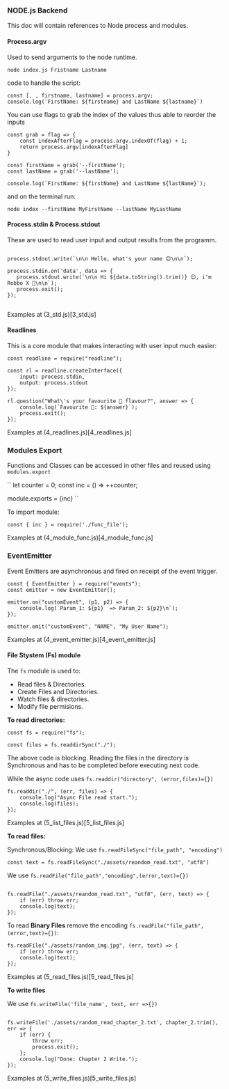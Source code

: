 ### NODE.js Backend
This doc will contain references to Node process and modules.

#### Process.argv
Used to send arguments to the node runtime.

``node index.js Fristname Lastname``

code to handle the script:

```
const [, , firstname, lastname] = process.argv;
console.log(`FirstName: ${firstname} and LastName ${lastname}`)

```

You can use flags to grab the index of the values thus able to reorder the inputs

```
const grab = flag => {
    const indexAfterFlag = process.argv.indexOf(flag) + 1;
    return process.argv[indexAfterFlag]
}

const firstName = grab('--firstName');
const lastName = grab('--lastName');

console.log(`FirstName: ${firstName} and LastName ${lastName}`);

```

and on the terminal run:

``node index --firstName MyFirstName --lastName MyLastName``


#### Process.stdin & Process.stdout
These are used to read user input and output results from the programm.


 ```

process.stdout.write(`\n\n Hello, what's your name 😊\n\n`);

process.stdin.on('data', data => {
    process.stdout.write(`\n\n Hi ${data.toString().trim()} 😊, i'm Robbo X 🤖\n\n`);
    process.exit();
});


```

Examples at (3_std.js)[3_std.js]


#### Readlines
This is a core module that makes interacting with user input much easier: 

```
const readline = require("readline");

const rl = readline.createInterface({
    input: process.stdin,
    output: process.stdout
});

rl.question("What\'s your favourite 🍦 flavour?", answer => {
    console.log(`Favourite 🍦: ${answer}`);
    process.exit();
});

```

Examples at (4_readlines.js)[4_readlines.js]


### Modules Export
Functions and Classes can be accessed in other files and reused using `modules.export`

``
let counter = 0;
const inc = () => ++counter;

module.exports = {inc}
``

To import module:

``const { inc } = require('./func_file');``

Examples at (4_module_func.js)[4_module_func.js]


### EventEmitter
Event Emitters are asynchronous and fired on receipt of the event trigger.

```
const { EventEmitter } = require("events");
const emitter = new EventEmitter();

emitter.on("customEvent", (p1, p2) => {
    console.log(`Param_1: ${p1}  => Param_2: ${p2}\n`);
});

emitter.emit("customEvent", "NAME", "My User Name");

```

Examples at (4_event_emitter.js)[4_event_emitter.js]

#### File Stystem (Fs) module

The `fs` module is used to:

 - Read files & Directories.
 - Create Files and Directories.
 - Watch files & directories.
 - Modify file permisions.

**To read directories:**

```
const fs = require("fs");

const files = fs.readdirSync("./");
```

The above code is blocking. Reading the files in the directory is Synchronous and has to be completed before executing next code.

While the async code uses `fs.readdir("directory", (error,files)={})`

```
fs.readdir("./", (err, files) => {
    console.log("Async File read start.");
    console.log(files);
});

```

Examples at (5_list_files.js)[5_list_files.js]


**To read files:**

Synchronous/Blocking: We use `fs.readFileSync("file_path", "encoding")`

`const text = fs.readFileSync("./assets/reandom_read.txt", "utf8")`

We use `fs.readFile("file_path","encoding",(error,text)={})` 

```

fs.readFile("./assets/reandom_read.txt", "utf8", (err, text) => {
    if (err) throw err;
    console.log(text);
});

```

To read **Binary Files** remove the encoding `fs.readFile("file_path", (error,text)={})`:

```
fs.readFile("./assets/random_img.jpg", (err, text) => {
    if (err) throw err;
    console.log(text);
});

```
Examples at (5_read_files.js)[5_read_files.js]


**To write files**

We use `fs.writeFile('file_name', text, err =>{}) `

```

fs.writeFile('./assets/random_read_chapter_2.txt', chapter_2.trim(), err => {
    if (err) {
        throw err;
        process.exit();
    };
    console.log("Done: Chapter 2 Write.");
});

```


Examples at (5_write_files.js)[5_write_files.js]

